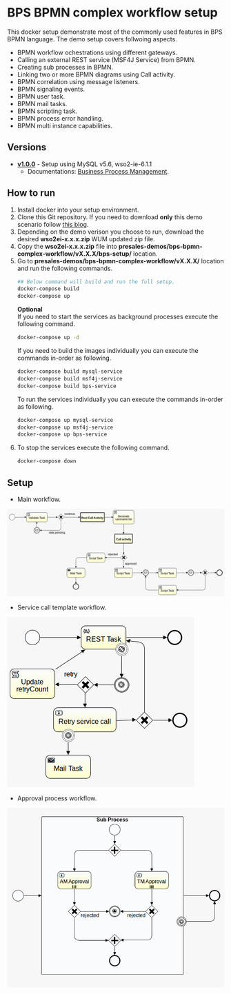 # BPS BPMN complex workflow setup
This docker setup demonstrate most of the commonly used features in BPS BPMN language. The demo setup covers follwoing aspects. 
* BPMN workflow ochestrations using different gateways. 
* Calling an external REST service (MSF4J Service) from BPMN.
* Creating sub processes in BPMN. 
* Linking two or more BPMN diagrams using Call activity.
* BPMN correlation using message listeners.
* BPMN signaling events.
* BPMN user task.
* BPMN mail tasks.
* BPMN scripting task.
* BPMN process error handling. 
* BPMN multi instance capabilities.

## Versions
* [**v1.0.0**](v1.0.0) - Setup using MySQL v5.6, wso2-ie-6.1.1
  * Documentations: [Business Process Management](https://docs.wso2.com/display/EI611/Business+Process+Management).

## How to run
1. Install docker into your setup environment.
2. Clone this Git repository. If you need to download **only** this demo scenario follow [this blog](http://amalg-blogs.blogspot.com/2017/12/github-clone-only-sub-directory-of.html).
3. Depending on the demo verison you choose to run, download the desired **wso2ei-x.x.x.zip** WUM updated zip file.
4. Copy the **wso2ei-x.x.x.zip** file into **presales-demos/bps-bpmn-complex-workflow/vX.X.X/bps-setup/** location.
6. Go to **presales-demos/bps-bpmn-complex-workflow/vX.X.X/** location and run the following commands.
    ```bash
    ## Below command will build and run the full setup.
    docker-compose build
    docker-compose up
    ```
    **Optional**  
    If you need to start the services as background processes execute the following command.
    ```bash
    docker-compose up -d
    ```
    If you need to build the images individually you can execute the commands in-order as following.
    ```bash
    docker-compose build mysql-service
    docker-compose build msf4j-service
    docker-compose build bps-service
    ```
    To run the services individually you can execute the commands in-order as following.
    ```bash
    docker-compose up mysql-service
    docker-compose up msf4j-service
    docker-compose up bps-service
    ```
7. To stop the services execute the following command. 
    ```bash
    docker-compose down
    ```
## Setup 
* Main workflow.

![Main Workflow](v1.0.0/other-resources/diagrams/main-workflow.png)
* Service call template workflow.

![Main Workflow](v1.0.0/other-resources/diagrams/service-call-template.png)
* Approval process workflow.

![Main Workflow](v1.0.0/other-resources/diagrams/approval-process.png)